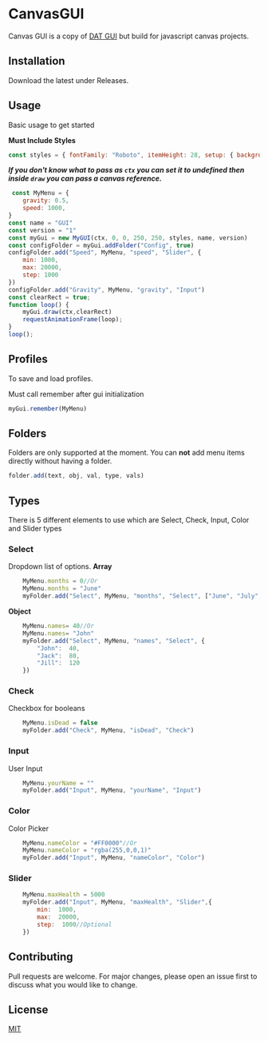 
# CanvasGUI

Canvas GUI is a copy of [DAT GUI](https://github.com/dataarts/dat.gui) but build for javascript canvas projects.

## Installation

Download the latest under Releases.


## Usage

Basic usage to get started

**Must Include Styles**

```javascript
const styles = { fontFamily: "Roboto", itemHeight: 28, setup: { background: "#0B132B", color: "#4c698d", fontSize: "16px", header: { color: "#839cbc", fontSize: "20px", borderBottom: "#3A506B", paddingBottom: 20 }, steps: { background: "white", selected: "#5BC0BE", } }, profiles: { background: "#090F22", borderBottom: "#4c698d" }, folder: { header: { color: "#4c698d", fontSize: "15.4px", background: "#0B132B" } }, item: { color: "#839cbc", fontSize: "13.2px", background: "#1C2541" }, button: { background: "#1C2541", lineTop: "#5BC0BE", color: "#4c698d", hovered: "#5BC0BE", hoveredColor: "#242f53" }, checkbox: { background: "#242f53", checkedBg: "#5BC0BE", hovered: "rgba(91,192,190,0.3)", width: 18, height: 18 }, input: { background: "#242f53", color: "#4c698d", cursor: "#839cbc", width: 120, height: 22 }, select: { background: "#242f53", color: "#4c698d", hovered: "#3A506B", width: 80, height: 20, }, option: { background: "#242f53", color: "#4c698d", hovered: "#3A506B", hoveredColor: "white", outline: "#0B132B" }, slider: { background: "#242f53", color: "#5BC0BE", slider: "#5BC0BE", hovered: "#3A506B", width: 89, height: 20, leftPadding: 105, } }```
```

***If you don't know what to pass as `ctx` you can set it to undefined then inside `draw` you can pass a canvas reference.***

```javascript
 const MyMenu = {
    gravity: 0.5,
    speed: 1000,
}
const name = "GUI"
const version = "1"
const myGui = new MyGUI(ctx, 0, 0, 250, 250, styles, name, version)
const configFolder = myGui.addFolder("Config", true)
configFolder.add("Speed", MyMenu, "speed", "Slider", {
    min: 1000,
    max: 20000,
    step: 1000
})
configFolder.add("Gravity", MyMenu, "gravity", "Input")
const clearRect = true;
function loop() {
    myGui.draw(ctx,clearRect)
    requestAnimationFrame(loop);
}
loop();
```

## Profiles
To save and load profiles.

Must call remember after gui initialization
```javascript
myGui.remember(MyMenu)
```

## Folders

Folders are only supported at the moment. You can **not** add menu items directly without having a folder.

```javascript
folder.add(text, obj, val, type, vals)
```

## Types 
There is 5 different elements to use which are Select, Check, Input, Color and Slider types

### Select
Dropdown list of options.
**Array**
```javascript 
	MyMenu.months = 0//Or
	MyMenu.months = "June"
	myFolder.add("Select", MyMenu, "months", "Select", ["June", "July", "August"])
```
**Object**
```javascript 
	MyMenu.names= 40//Or
	MyMenu.names= "John"
	myFolder.add("Select", MyMenu, "names", "Select", {
		"John":  40,
		"Jack":  80,
		"Jill":  120
	})
```

###  Check
Checkbox for booleans

```javascript
	MyMenu.isDead = false
	myFolder.add("Check", MyMenu, "isDead", "Check")
```

###  Input
User Input

```javascript
	MyMenu.yourName = ""
	myFolder.add("Input", MyMenu, "yourName", "Input")
```

###  Color
Color Picker

```javascript
	MyMenu.nameColor = "#FF0000"//Or
	MyMenu.nameColor = "rgba(255,0,0,1)"
	myFolder.add("Input", MyMenu, "nameColor", "Color")
```

###  Slider

```javascript
	MyMenu.maxHealth = 5000
	myFolder.add("Input", MyMenu, "maxHealth", "Slider",{
		min:  1000,
		max:  20000,
		step:  1000//Optional
	})
```

## Contributing
Pull requests are welcome. For major changes, please open an issue first to discuss what you would like to change.

## License
[MIT](https://choosealicense.com/licenses/mit/)
